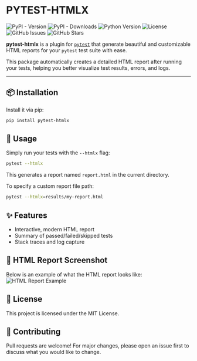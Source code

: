 # PYTEST-HTMLX

![PyPI - Version](https://img.shields.io/pypi/v/pytest-htmlx) ![PyPI - Downloads](https://img.shields.io/pypi/dm/pytest-htmlx) ![Python Version](https://img.shields.io/pypi/pyversions/pytest-htmlx) ![License](https://img.shields.io/pypi/l/pytest-htmlx) ![GitHub Issues](https://img.shields.io/github/issues/devarajug/pytest-htmlx) ![GitHub Stars](https://img.shields.io/github/stars/devarajug/pytest-htmlx?style=social)

**pytest-htmlx** is a plugin for [`pytest`](https://docs.pytest.org/) that generate beautiful and customizable HTML reports for your `pytest` test suite with ease.

This package automatically creates a detailed HTML report after running your tests, helping you better visualize test results, errors, and logs.


---

## 📦 Installation

Install it via pip:

```bash
pip install pytest-htmlx
```

## 🚀 Usage
Simply run your tests with the `--htmlx` flag:
```bash
pytest --htmlx
```
This generates a report named `report.html` in the current directory.

To specify a custom report file path:
```bash
pytest --htmlx=results/my-report.html
```

## ✨ Features
- Interactive, modern HTML report
- Summary of passed/failed/skipped tests
- Stack traces and log capture

## 📸 HTML Report Screenshot

Below is an example of what the HTML report looks like:
![HTML Report Example](pytest-htmlx.png)

## 📝 License
This project is licensed under the MIT License.

## 🙌 Contributing
Pull requests are welcome! For major changes, please open an issue first to discuss what you would like to change.

